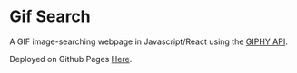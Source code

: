 # Gif Search

A GIF image-searching webpage in Javascript/React using the [GIPHY API](https://developers.giphy.com/docs/api/).

Deployed on Github Pages [Here](https://ashih42.github.io/Gif-Search/).
